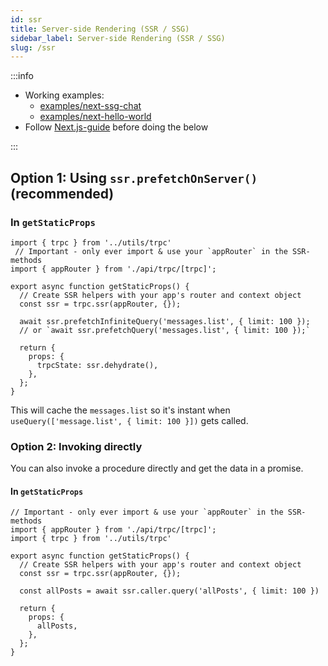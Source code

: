```yaml
---
id: ssr
title: Server-side Rendering (SSR / SSG)
sidebar_label: Server-side Rendering (SSR / SSG)
slug: /ssr
---
```



:::info
- Working examples:
  - [examples/next-ssg-chat](https://github.com/trpc/trpc/tree/main/examples/next-ssg-chat)
  - [examples/next-hello-world](https://github.com/trpc/trpc/tree/main/examples/next-hello-world)
- Follow [Next.js-guide](nextjs) before doing the below

:::


## Option 1: Using `ssr.prefetchOnServer()` (recommended)



### In `getStaticProps`

```tsx
import { trpc } from '../utils/trpc'
 // Important - only ever import & use your `appRouter` in the SSR-methods
import { appRouter } from './api/trpc/[trpc]';

export async function getStaticProps() {
  // Create SSR helpers with your app's router and context object
  const ssr = trpc.ssr(appRouter, {});

  await ssr.prefetchInfiniteQuery('messages.list', { limit: 100 });
  // or `await ssr.prefetchQuery('messages.list', { limit: 100 });`

  return {
    props: {
      trpcState: ssr.dehydrate(),
    },
  };
}
```


This will cache the `messages.list` so it's instant when `useQuery(['message.list', { limit: 100 }])` gets called.


### Option 2: Invoking directly

You can also invoke a procedure directly and get the data in a promise.

#### In `getStaticProps`

```tsx
// Important - only ever import & use your `appRouter` in the SSR-methods
import { appRouter } from './api/trpc/[trpc]'; 
import { trpc } from '../utils/trpc'

export async function getStaticProps() {
  // Create SSR helpers with your app's router and context object
  const ssr = trpc.ssr(appRouter, {});

  const allPosts = await ssr.caller.query('allPosts', { limit: 100 })

  return {
    props: {
      allPosts,
    },
  };
}
```

